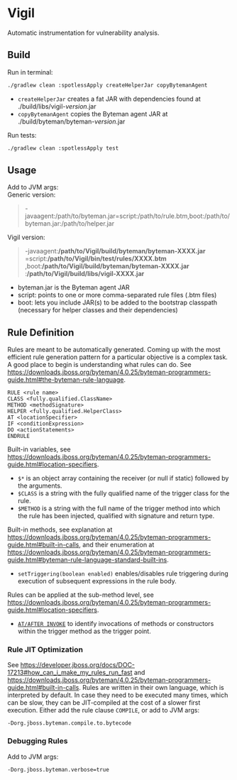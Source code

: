 # Vigil

Automatic instrumentation for vulnerability analysis.


## Build

Run in terminal:
```sh
./gradlew clean :spotlessApply createHelperJar copyBytemanAgent
```
- `createHelperJar` creates a fat JAR with dependencies found at ./build/libs/vigil-*version*.jar
- `copyBytemanAgent` copies the Byteman agent JAR at ./build/byteman/byteman-*version*.jar

Run tests:
```sh
./gradlew clean :spotlessApply test
```


## Usage

Add to JVM args:  
Generic version:  
> -javaagent:/path/to/byteman.jar=script:/path/to/rule.btm,boot:/path/to/byteman.jar:/path/to/helper.jar

Vigil version:  
> -javaagent:**/path/to/Vigil/build/byteman/byteman-XXXX.jar**  
> =script:**/path/to/Vigil/bin/test/rules/XXXX.btm**  
> ,boot:**/path/to/Vigil/build/byteman/byteman-XXXX.jar**  
> :**/path/to/Vigil/build/libs/vigil-XXXX.jar**  

- byteman.jar is the Byteman agent JAR
- script: points to one or more comma-separated rule files (.btm files)
- boot: lets you include JAR(s) to be added to the bootstrap classpath (necessary for helper classes and their dependencies)


## Rule Definition

Rules are meant to be automatically generated.
Coming up with the most efficient rule generation pattern for a particular objective is a complex task.
A good place to begin is understanding what rules can do.
See https://downloads.jboss.org/byteman/4.0.25/byteman-programmers-guide.html#the-byteman-rule-language.
```
RULE <rule name>
CLASS <fully.qualified.ClassName>
METHOD <methodSignature>
HELPER <fully.qualified.HelperClass>
AT <locationSpecifier>
IF <conditionExpression>
DO <actionStatements>
ENDRULE
```

Built-in variables, see https://downloads.jboss.org/byteman/4.0.25/byteman-programmers-guide.html#location-specifiers.
- `$*` is an object array containing the receiver (or null if static) followed by the arguments.
- `$CLASS` is a string with the fully qualified name of the trigger class for the rule.
- `$METHOD` is a string with the full name of the trigger method into which the rule has been injected, qualified with signature and return type.

Built-in methods, see explanation at https://downloads.jboss.org/byteman/4.0.25/byteman-programmers-guide.html#built-in-calls, and their enumeration at https://downloads.jboss.org/byteman/4.0.25/byteman-programmers-guide.html#byteman-rule-language-standard-built-ins.
- `setTriggering(boolean enabled)` enables/disables rule triggering during execution of subsequent expressions in the rule body.

Rules can be applied at the sub-method level, see https://downloads.jboss.org/byteman/4.0.25/byteman-programmers-guide.html#location-specifiers.
- [`AT/AFTER INVOKE`](https://downloads.jboss.org/byteman/4.0.25/byteman-programmers-guide.html#at-invoke-after-invoke) to identify invocations of methods or constructors within the trigger method as the trigger point.


### Rule JIT Optimization

See https://developer.jboss.org/docs/DOC-17213#how_can_i_make_my_rules_run_fast and https://downloads.jboss.org/byteman/4.0.25/byteman-programmers-guide.html#built-in-calls.
Rules are written in their own language, which is interpreted by default.
In case they need to be executed many times, which can be slow, they can be JIT-compiled at the cost of a slower first execution.
Either add the rule clause `COMPILE`, or add to JVM args:
```
-Dorg.jboss.byteman.compile.to.bytecode
```


### Debugging Rules

Add to JVM args:
```
-Dorg.jboss.byteman.verbose=true
```
